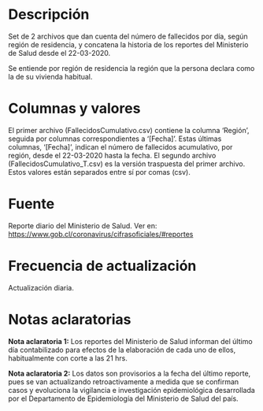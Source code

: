 # Descripción
Set de 2 archivos que dan cuenta del número de fallecidos por día, según región de residencia, y concatena la historia de los reportes del Ministerio de Salud desde el 22-03-2020.

Se entiende por región de residencia la región que la persona declara como la de su vivienda habitual. 

# Columnas y valores
El primer archivo (FallecidosCumulativo.csv) contiene la columna ‘Región’, seguida por columnas correspondientes a ‘[Fecha]’. Estas últimas columnas, ‘[Fecha]’, indican el número de fallecidos acumulativo, por región, desde el 22-03-2020 hasta la fecha. El segundo archivo (FallecidosCumulativo_T.csv) es la versión traspuesta del primer archivo. Estos valores están separados entre sí por comas (csv).

# Fuente
Reporte diario del Ministerio de Salud. Ver en: https://www.gob.cl/coronavirus/cifrasoficiales/#reportes

# Frecuencia de actualización
Actualización diaria.

# Notas aclaratorias

**Nota aclaratoria 1:** Los reportes del Ministerio de Salud informan del último día contabilizado para efectos de la elaboración de cada uno de ellos, habitualmente con corte a las 21 hrs.

**Nota aclaratoria 2:** Los datos son provisorios a la fecha del último reporte, pues se van actualizando retroactivamente a medida que se confirman casos y evoluciona la vigilancia e investigación epidemiológica desarrollada por el Departamento de Epidemiología del Ministerio de Salud del país.

